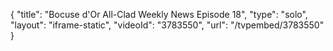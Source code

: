 {
    "title": "Bocuse d'Or All-Clad Weekly News Episode 18",
    "type": "solo",
    "layout": "iframe-static",
    "videoId": "3783550",
    "url": "\/tvpembed\/3783550"
}
